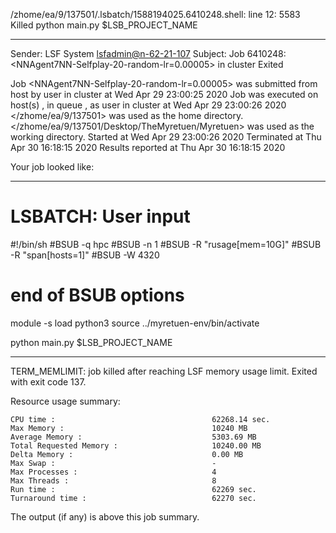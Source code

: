 /zhome/ea/9/137501/.lsbatch/1588194025.6410248.shell: line 12:  5583 Killed                  python main.py $LSB_PROJECT_NAME

------------------------------------------------------------
Sender: LSF System <lsfadmin@n-62-21-107>
Subject: Job 6410248: <NNAgent7NN-Selfplay-20-random-lr=0.00005> in cluster <dcc> Exited

Job <NNAgent7NN-Selfplay-20-random-lr=0.00005> was submitted from host <n-62-30-6> by user <s183914> in cluster <dcc> at Wed Apr 29 23:00:25 2020
Job was executed on host(s) <n-62-21-107>, in queue <hpc>, as user <s183914> in cluster <dcc> at Wed Apr 29 23:00:26 2020
</zhome/ea/9/137501> was used as the home directory.
</zhome/ea/9/137501/Desktop/TheMyretuen/Myretuen> was used as the working directory.
Started at Wed Apr 29 23:00:26 2020
Terminated at Thu Apr 30 16:18:15 2020
Results reported at Thu Apr 30 16:18:15 2020

Your job looked like:

------------------------------------------------------------
# LSBATCH: User input
#!/bin/sh
#BSUB -q hpc
#BSUB -n 1
#BSUB -R "rusage[mem=10G]"
#BSUB -R "span[hosts=1]"
#BSUB -W 4320
# end of BSUB options

module -s load python3
source ../myretuen-env/bin/activate

python main.py $LSB_PROJECT_NAME


------------------------------------------------------------

TERM_MEMLIMIT: job killed after reaching LSF memory usage limit.
Exited with exit code 137.

Resource usage summary:

    CPU time :                                   62268.14 sec.
    Max Memory :                                 10240 MB
    Average Memory :                             5303.69 MB
    Total Requested Memory :                     10240.00 MB
    Delta Memory :                               0.00 MB
    Max Swap :                                   -
    Max Processes :                              4
    Max Threads :                                8
    Run time :                                   62269 sec.
    Turnaround time :                            62270 sec.

The output (if any) is above this job summary.

